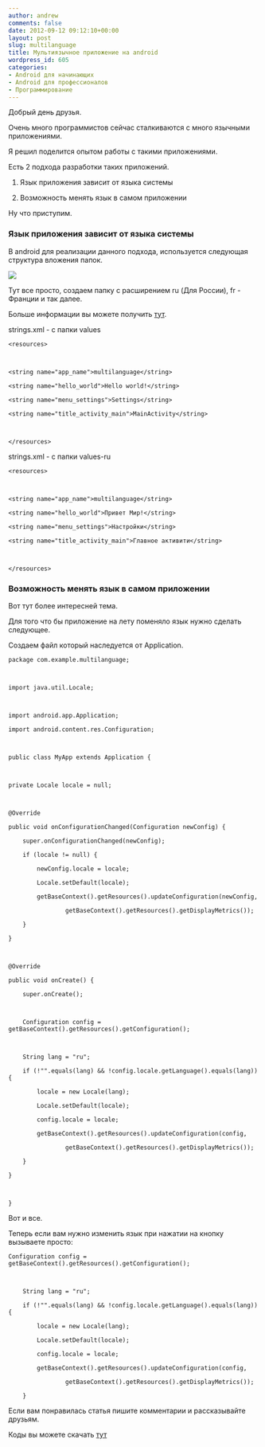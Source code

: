 ```yaml
---
author: andrew
comments: false
date: 2012-09-12 09:12:10+00:00
layout: post
slug: multilanguage
title: Мультиязычное приложение на android
wordpress_id: 605
categories:
- Android для начинающих
- Android для профессионалов
- Программирование
---
```


Добрый день друзья.





Очень много программистов сейчас сталкиваются с много язычными приложениями.





Я решил поделится опытом работы с такими приложениями.


<!-- more -->


Есть 2 подхода разработки таких приложений.








  1. Язык приложения зависит от языка системы



  2. Возможность менять язык в самом приложении






Ну что приступим.





### Язык приложения зависит от языка системы





В android для реализации данного подхода, используется следующая структура вложения папок.





![](http://android-helper.com.ua/images/uploads/2012/09/m1.png)





Тут все просто, создаем папку с расширением ru (Для России), fr - Франции и так далее.





Больше информации вы можете получить [тут](http://developer.android.com/intl/ru/training/basics/supporting-devices/languages.html).







strings.xml - с папки values





	<resources>



    <string name="app_name">multilanguage</string>

    <string name="hello_world">Hello world!</string>

    <string name="menu_settings">Settings</string>

    <string name="title_activity_main">MainActivity</string>



	</resources>










strings.xml - с папки values-ru









	<resources>



    <string name="app_name">multilanguage</string>

    <string name="hello_world">Привет Мир!</string>

    <string name="menu_settings">Настройки</string>

    <string name="title_activity_main">Главное активити</string>



	</resources>







### Возможность менять язык в самом приложении





Вот тут более интересней тема.





Для того что бы приложение на лету поменяло язык нужно сделать следующее.





Создаем файл который наследуется от Application.





	package com.example.multilanguage;



	import java.util.Locale;



	import android.app.Application;

	import android.content.res.Configuration;



	public class MyApp extends Application {



	private Locale locale = null;



	@Override

	public void onConfigurationChanged(Configuration newConfig) {

		super.onConfigurationChanged(newConfig);

		if (locale != null) {

			newConfig.locale = locale;

			Locale.setDefault(locale);

			getBaseContext().getResources().updateConfiguration(newConfig,

					getBaseContext().getResources().getDisplayMetrics());

		}

	}



	@Override

	public void onCreate() {

		super.onCreate();



		Configuration config = getBaseContext().getResources().getConfiguration();



		String lang = "ru";

		if (!"".equals(lang) && !config.locale.getLanguage().equals(lang)) {

			locale = new Locale(lang);

			Locale.setDefault(locale);

			config.locale = locale;

			getBaseContext().getResources().updateConfiguration(config,

					getBaseContext().getResources().getDisplayMetrics());

		}

	}



	}





Вот и все.





Теперь если вам нужно изменить язык при нажатии на кнопку вызываете просто:






	Configuration config = getBaseContext().getResources().getConfiguration();



		String lang = "ru";

		if (!"".equals(lang) && !config.locale.getLanguage().equals(lang)) {

			locale = new Locale(lang);

			Locale.setDefault(locale);

			config.locale = locale;

			getBaseContext().getResources().updateConfiguration(config,

					getBaseContext().getResources().getDisplayMetrics());

		}







Если вам понравилась статья пишите комментарии и рассказывайте друзьям.





Коды вы можете скачать [тут](http://android-helper.com.ua/forms)
